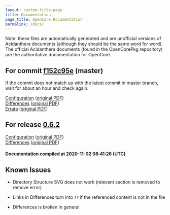 ```yaml
---
layout: custom-title-page
title: Documentation
page_title: OpenCore Documentation
permalink: /docs/
---
```

Note: these files are automatically generated and are unofficial versions of Acidanthera documents (although they should be the same word for word). The official Acidanthera documents (found in the OpenCorePkg repository) are the authoritative documentation for OpenCore.

## For commit [f152c95e](https://github.com/acidanthera/OpenCorePkg/tree/f152c95e4c6c2c89b87269e96f1f7a9e23587fbd) (master)

If the commit does not match up with the latest commit in master branch, wait for about an hour and check again.

[Configuration](latest/Configuration.html) ([original PDF](https://github.com/acidanthera/OpenCorePkg/blob/f152c95e4c6c2c89b87269e96f1f7a9e23587fbd/Docs/Configuration.pdf))
<br>
[Differences](latest/Differences.html) ([original PDF](https://github.com/acidanthera/OpenCorePkg/blob/f152c95e4c6c2c89b87269e96f1f7a9e23587fbd/Docs/Differences/Differences.pdf))
<br>
[Errata](latest/Errata.html) ([original PDF](https://github.com/acidanthera/OpenCorePkg/blob/f152c95e4c6c2c89b87269e96f1f7a9e23587fbd/Docs/Errata/Errata.pdf))

## For release [0.6.2](https://github.com/acidanthera/OpenCorePkg/tree/0.6.2)

[Configuration](release/Configuration.html) ([original PDF](https://github.com/acidanthera/OpenCorePkg/blob/0.6.2/Docs/Configuration.pdf))
<br>
[Differences](release/Differences.html) ([original PDF](https://github.com/acidanthera/OpenCorePkg/blob/0.6.2/Docs/Differences/Differences.pdf))

#### Documentation compiled at 2020-11-02 08:41:26 (UTC)

## Known Issues

* Directory Structure SVG does not work (relevant section is removed to remove error)

* Links in Differences turn into `??` if the referenced content is not in the file

* Differences is broken in general
